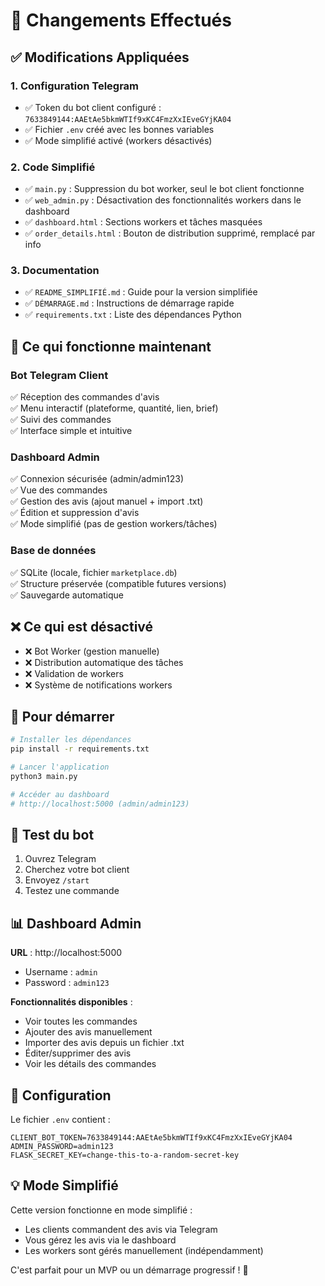# 📝 Changements Effectués

## ✅ Modifications Appliquées

### 1. Configuration Telegram
- ✅ Token du bot client configuré : `7633849144:AAEtAe5bkmWTIf9xKC4FmzXxIEveGYjKA04`
- ✅ Fichier `.env` créé avec les bonnes variables
- ✅ Mode simplifié activé (workers désactivés)

### 2. Code Simplifié
- ✅ `main.py` : Suppression du bot worker, seul le bot client fonctionne
- ✅ `web_admin.py` : Désactivation des fonctionnalités workers dans le dashboard
- ✅ `dashboard.html` : Sections workers et tâches masquées
- ✅ `order_details.html` : Bouton de distribution supprimé, remplacé par info

### 3. Documentation
- ✅ `README_SIMPLIFIÉ.md` : Guide pour la version simplifiée
- ✅ `DÉMARRAGE.md` : Instructions de démarrage rapide
- ✅ `requirements.txt` : Liste des dépendances Python

## 🎯 Ce qui fonctionne maintenant

### Bot Telegram Client
✅ Réception des commandes d'avis  
✅ Menu interactif (plateforme, quantité, lien, brief)  
✅ Suivi des commandes  
✅ Interface simple et intuitive  

### Dashboard Admin
✅ Connexion sécurisée (admin/admin123)  
✅ Vue des commandes  
✅ Gestion des avis (ajout manuel + import .txt)  
✅ Édition et suppression d'avis  
✅ Mode simplifié (pas de gestion workers/tâches)  

### Base de données
✅ SQLite (locale, fichier `marketplace.db`)  
✅ Structure préservée (compatible futures versions)  
✅ Sauvegarde automatique  

## ❌ Ce qui est désactivé

- ❌ Bot Worker (gestion manuelle)
- ❌ Distribution automatique des tâches
- ❌ Validation de workers
- ❌ Système de notifications workers

## 🚀 Pour démarrer

```bash
# Installer les dépendances
pip install -r requirements.txt

# Lancer l'application
python3 main.py

# Accéder au dashboard
# http://localhost:5000 (admin/admin123)
```

## 📱 Test du bot

1. Ouvrez Telegram
2. Cherchez votre bot client
3. Envoyez `/start`
4. Testez une commande

## 📊 Dashboard Admin

**URL** : http://localhost:5000
- Username : `admin`
- Password : `admin123`

**Fonctionnalités disponibles** :
- Voir toutes les commandes
- Ajouter des avis manuellement
- Importer des avis depuis un fichier .txt
- Éditer/supprimer des avis
- Voir les détails des commandes

## 🔧 Configuration

Le fichier `.env` contient :
```
CLIENT_BOT_TOKEN=7633849144:AAEtAe5bkmWTIf9xKC4FmzXxIEveGYjKA04
ADMIN_PASSWORD=admin123
FLASK_SECRET_KEY=change-this-to-a-random-secret-key
```

## 💡 Mode Simplifié

Cette version fonctionne en mode simplifié :
- Les clients commandent des avis via Telegram
- Vous gérez les avis via le dashboard
- Les workers sont gérés manuellement (indépendamment)

C'est parfait pour un MVP ou un démarrage progressif ! 🎉
